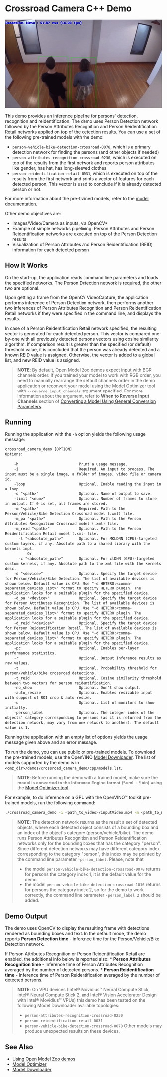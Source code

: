 # Crossroad Camera C++ Demo

![](./crossroad_camera.gif)

This demo provides an inference pipeline for persons' detection, recognition and reidentification. The demo uses Person Detection network followed by the Person Attributes Recognition and Person Reidentification Retail networks applied on top of the detection results. You can use a set of the following pre-trained models with the demo:

* `person-vehicle-bike-detection-crossroad-0078`, which is a primary detection network for finding the persons (and other objects if needed)
* `person-attributes-recognition-crossroad-0230`, which is executed on top of the results from the first network and
reports person attributes like gender, has hat, has long-sleeved clothes
* `person-reidentification-retail-0031`, which is executed on top of the results from the first network and prints
a vector of features for each detected person. This vector is used to conclude if it is already detected person or not.

For more information about the pre-trained models, refer to the [model documentation](../../../models/intel/index.md).

Other demo objectives are:
* Images/Video/Camera as inputs, via OpenCV\*
* Example of simple networks pipelining: Person Attributes and Person Reidentification networks are executed on top of
the Person Detection results
* Visualization of Person Attributes and Person Reidentification (REID) information for each detected person


## How It Works

On the start-up, the application reads command line parameters and loads the specified networks. The Person Detection
network is required, the other two are optional.

Upon getting a frame from the OpenCV VideoCapture, the application performs inference of Person Detection network, then performs another
two inferences of Person Attributes Recognition and Person Reidentification Retail networks if they were specified in the
command line, and displays the results.

In case of a Person Reidentification Retail network specified, the resulting vector is generated for each detected person. This vector is
compared one-by-one with all previously detected persons vectors using cosine similarity algorithm. If comparison result
is greater than the specified (or default) threshold value, it is concluded that the person was already detected and a known
REID value is assigned. Otherwise, the vector is added to a global list, and new REID value is assigned.

> **NOTE**: By default, Open Model Zoo demos expect input with BGR channels order. If you trained your model to work with RGB order, you need to manually rearrange the default channels order in the demo application or reconvert your model using the Model Optimizer tool with `--reverse_input_channels` argument specified. For more information about the argument, refer to **When to Reverse Input Channels** section of [Converting a Model Using General Conversion Parameters](https://docs.openvinotoolkit.org/latest/_docs_MO_DG_prepare_model_convert_model_Converting_Model_General.html).

## Running

Running the application with the `-h` option yields the following usage message:
```
crossroad_camera_demo [OPTION]
Options:

    -h                           Print a usage message.
    -i                           Required. An input to process. The input must be a single image, a folder of images, video file or camera id.
    -loop                        Optional. Enable reading the input in a loop.
    -o "<path>"                  Optional. Name of output to save.
    -limit "<num>"               Optional. Number of frames to store in output. If 0 is set, all frames are stored.
    -m "<path>"                  Required. Path to the Person/Vehicle/Bike Detection Crossroad model (.xml) file.
    -m_pa "<path>"               Optional. Path to the Person Attributes Recognition Crossroad model (.xml) file.
    -m_reid "<path>"             Optional. Path to the Person Reidentification Retail model (.xml) file.
      -l "<absolute_path>"       Optional. For MKLDNN (CPU)-targeted custom layers, if any. Absolute path to a shared library with the kernels impl.
          Or
      -c "<absolute_path>"       Optional. For clDNN (GPU)-targeted custom kernels, if any. Absolute path to the xml file with the kernels desc.
    -d "<device>"                Optional. Specify the target device for Person/Vehicle/Bike Detection. The list of available devices is shown below. Default value is CPU. Use "-d HETERO:<comma-separated_devices_list>" format to specify HETERO plugin. The application looks for a suitable plugin for the specified device.
    -d_pa "<device>"             Optional. Specify the target device for Person Attributes Recognition. The list of available devices is shown below. Default value is CPU. Use "-d HETERO:<comma-separated_devices_list>" format to specify HETERO plugin. The application looks for a suitable plugin for the specified device.
    -d_reid "<device>"           Optional. Specify the target device for Person Reidentification Retail. The list of available devices is shown below. Default value is CPU. Use "-d HETERO:<comma-separated_devices_list>" format to specify HETERO plugin. The application looks for a suitable plugin for the specified device.
    -pc                          Optional. Enables per-layer performance statistics.
    -r                           Optional. Output Inference results as raw values.
    -t                           Optional. Probability threshold for person/vehicle/bike crossroad detections.
    -t_reid                      Optional. Cosine similarity threshold between two vectors for person reidentification.
    -no_show                     Optional. Don't show output.
    -auto_resize                 Optional. Enables resizable input with support of ROI crop & auto resize.
    -u                           Optional. List of monitors to show initially.
    -person_label                Optional. The integer index of the objects' category corresponding to persons (as it is returned from the detection network, may vary from one network to another). The default value is 1.
```

Running the application with an empty list of options yields the usage message given above and an error message.

To run the demo, you can use public or pre-trained models. To download the pre-trained models, use the OpenVINO [Model Downloader](../../../tools/downloader/README.md). The list of models supported by the demo is in `<omz_dir>/demos/crossroad_camera_demo/cpp/models.lst`.

> **NOTE**: Before running the demo with a trained model, make sure the model is converted to the Inference Engine format (\*.xml + \*.bin) using the [Model Optimizer tool](https://docs.openvinotoolkit.org/latest/_docs_MO_DG_Deep_Learning_Model_Optimizer_DevGuide.html).

For example, to do inference on a GPU with the OpenVINO&trade; toolkit pre-trained models, run the following command:

```sh
./crossroad_camera_demo -i <path_to_video>/inputVideo.mp4 -m <path_to_model>/person-vehicle-bike-detection-crossroad-0078.xml -m_pa <path_to_model>/person-attributes-recognition-crossroad-0230.xml -m_reid <path_to_model>/person-reidentification-retail-0079.xml -d GPU
```

> **NOTE**: The detection network returns as the result a set of detected objects, where each detected object consists of a bounding box and an index of the object's category (person/vehicle/bike). The demo runs Person Attributes Recognition and Person Reidentification networks only for the bounding boxes that has the category "person".
> Since different detection networks may have different category index corresponding to the category "person", this index may be pointed by the command line parameter `-person_label`.
> Please, note that
> * the model `person-vehicle-bike-detection-crossroad-0078` returns for persons the category index 1, it is the default value for the demo
> * the model `person-vehicle-bike-detection-crossroad-1016` returns for persons the category index 2, so for the demo to work correctly, the command line parameter `-person_label 2` should be added.

## Demo Output

The demo uses OpenCV to display the resulting frame with detections rendered as bounding boxes and text.
In the default mode, the demo reports **Person Detection time** - inference time for the Person/Vehicle/Bike Detection network.

If Person Attributes Recognition or Person Reidentification Retail are enabled, the additional info below is reported also:
	* **Person Attributes Recognition time** - Inference time of Person Attributes Recognition averaged by the number of detected persons.
	* **Person Reidentification time** - Inference time of Person Reidentification averaged by the number of detected persons.

> **NOTE**: On VPU devices (Intel® Movidius™ Neural Compute Stick, Intel® Neural Compute Stick 2, and Intel® Vision Accelerator Design with Intel® Movidius™ VPUs) this demo has been tested on the following Model Downloader available topologies:
> * `person-attributes-recognition-crossroad-0230`
> * `person-reidentification-retail-0031`
> * `person-vehicle-bike-detection-crossroad-0078`
> Other models may produce unexpected results on these devices.

## See Also
* [Using Open Model Zoo demos](../../README.md)
* [Model Optimizer](https://docs.openvinotoolkit.org/latest/_docs_MO_DG_Deep_Learning_Model_Optimizer_DevGuide.html)
* [Model Downloader](../../../tools/downloader/README.md)
